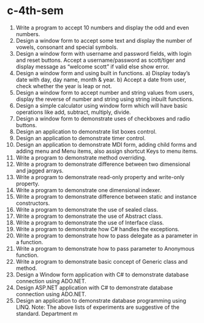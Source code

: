 # c-4th-sem

1. Write a program to accept 10 numbers and display the odd and even numbers.
2. Design a window form to accept some text and display the number of vowels, consonant and special
   symbols.
3. Design a window form with username and password fields, with login and reset buttons. Accept a
   username/password as scott/tiger and display message as “welcome scott” if valid else show error.
4. Design a window form and using built in functions.
   a) Display today’s date with day, day name, month & year.
   b) Accept a date from user, check whether the year is leap or not.
5. Design a window form to accept number and string values from users, display the reverse of number
   and string using string inbuilt functions.
6. Design a simple calculator using window form which will have basic operations like add, subtract,
   multiply, divide.
7. Design a window form to demonstrate uses of checkboxes and radio buttons.
8. Design an application to demonstrate list boxes control.
9. Design an application to demonstrate timer control.
10. Design an application to demonstrate MDI form, adding child forms and adding menu and Menu
    items, also assign shortcut Keys to menu items.
11. Write a program to demonstrate method overriding.
12. Write a program to demonstrate difference between two dimensional and jagged arrays.
13. Write a program to demonstrate read-only property and write-only property.
14. Write a program to demonstrate one dimensional indexer.
15. Write a program to demonstrate difference between static and instance constructors.
16. Write a program to demonstrate the use of sealed class.
17. Write a program to demonstrate the use of Abstract class.
18. Write a program to demonstrate the use of Interface class.
19. Write a program to demonstrate how C# handles the exceptions.
20. Write a program to demonstrate how to pass delegate as a parameter in a function.
21. Write a program to demonstrate how to pass parameter to Anonymous function.
22. Write a program to demonstrate basic concept of Generic class and method.
23. Design a Window form application with C# to demonstrate database connection using ADO.NET.
24. Design ASP.NET application with C# to demonstrate database connection using ADO.NET.
25. Design an application to demonstrate database programming using LINQ.
    Note: The above lists of experiments are suggestive of the standard. Department m
